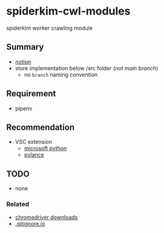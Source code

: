 # spiderkim-cwl-modules

spiderkim worker crawling module

## Summary

- [notion](https://www.notion.so/spiderkim-cwl-modules-ea574483eac146db9edfafb1ff7cf730)
- store implementation below /src folder (_not main branch_)
  - no `branch` naming convention

## Requirement

- pipenv

## Recommendation

- VSC extension
  - [microsoft python](https://marketplace.visualstudio.com/items?itemName=ms-python.python)
  - [pylance](https://marketplace.visualstudio.com/items?itemName=ms-python.vscode-pylance)

## TODO

- none

### Related

- [chromedriver downloads](https://chromedriver.chromium.org/downloads)
- [.gitignore.io](https://www.toptal.com/developers/gitignore)